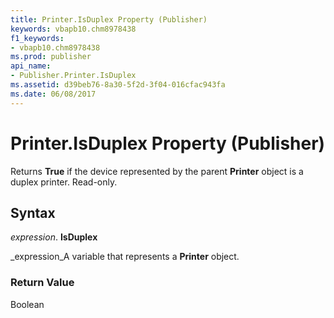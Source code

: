 ```yaml
---
title: Printer.IsDuplex Property (Publisher)
keywords: vbapb10.chm8978438
f1_keywords:
- vbapb10.chm8978438
ms.prod: publisher
api_name:
- Publisher.Printer.IsDuplex
ms.assetid: d39beb76-8a30-5f2d-3f04-016cfac943fa
ms.date: 06/08/2017
---
```



# Printer.IsDuplex Property (Publisher)

Returns **True** if the device represented by the parent **Printer** object is a duplex printer. Read-only.


## Syntax

 _expression_. **IsDuplex**

 _expression_A variable that represents a **Printer** object.


### Return Value

Boolean


